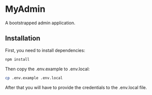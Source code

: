 # MyAdmin

A bootstrapped admin application.

## Installation

First, you need to install dependencies:

```bash
npm install
```

Then copy the .env.example to .env.local:

```bash
cp .env.example .env.local
```

After that you will have to provide the credentials to the .env.local file.